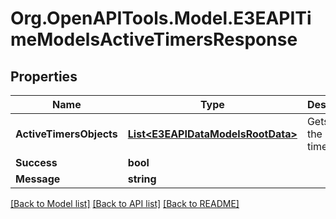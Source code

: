 
# Org.OpenAPITools.Model.E3EAPITimeModelsActiveTimersResponse

## Properties

Name | Type | Description | Notes
------------ | ------------- | ------------- | -------------
**ActiveTimersObjects** | [**List&lt;E3EAPIDataModelsRootData&gt;**](E3EAPIDataModelsRootData.md) | Gets or sets the active timers. | [optional] 
**Success** | **bool** |  | [optional] 
**Message** | **string** |  | [optional] 

[[Back to Model list]](../README.md#documentation-for-models)
[[Back to API list]](../README.md#documentation-for-api-endpoints)
[[Back to README]](../README.md)

